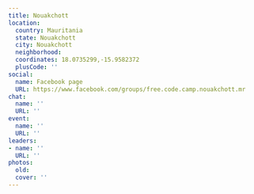 ```yaml
---
title: Nouakchott
location:
  country: Mauritania
  state: Nouakchott
  city: Nouakchott
  neighborhood: 
  coordinates: 18.0735299,-15.9582372
  plusCode: ''
social:
  name: Facebook page
  URL: https://www.facebook.com/groups/free.code.camp.nouakchott.mr
chat:
  name: ''
  URL: ''
event:
  name: ''
  URL: ''
leaders:
- name: ''
  URL: ''
photos:
  old: 
  cover: ''
---
```

